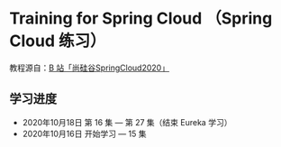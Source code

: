 # Training for Spring Cloud （Spring Cloud 练习）

教程源自：[B 站「尚硅谷SpringCloud2020」](https://www.bilibili.com/video/BV18E411x7eT?p=1)

## 学习进度

* 2020年10月18日 第 16 集 — 第 27 集（结束 Eureka 学习）
* 2020年10月16日 开始学习 — 15 集